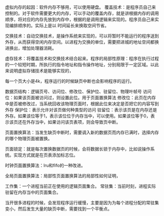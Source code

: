 虚拟内存的起因：软件内存不够用，可以使用硬盘。
覆盖技术：是程序员自己来控制的。对于软件需要更大的内存，可以手动的覆盖内存，就是讲根据内存的调用顺序，将对应的内存先放到内存中，根据的是调用逻辑来实现的。程序员自己来实现编排顺序的。实际上是以
时间延长来换取空间节省。

交换技术：自动交换技术，是操作系统来实现的，可以将暂时不能运行的程序送到外存，从而获得空闲内存空间。以进程为交换的单位，需要把进城的地址空间都换进换出，增加处理器消耗。

虚存技术：将覆盖技术和交换技术结合起来。程序的局部性原理：程序在执行过程的一个较短时期，所执行的指令地址和指令操作地址，分别局限于一定区域。以此来说明虚拟存储技术是能够实现的，

每一个页大小是4k，程序运行的时候缺页中断也会影响程序的运行。

数据页结构：逻辑页号、访问位、修改位、保护位、驻留位、物理叶帧号
访问位：如果该页面被访问过，则设置此位。用于页面置换算法
修改位：此页在内存中是否被修改过，当系统回收该物理页面时，根据此位来决定是否把它的内容写到外存
保护位：表示允许对该页做何种类型的访问
驻留位：表示该页是在内存还是外存。如果该位等于1，表示该位位于内存当中，可以使用。如果该位等于0，表示该页还在外存当中，如果访问该页表项，则会导致页中断。



页面置换算法：当发生缺页中断时，需要调入新的数据页而内存已满时，选择内存的哪个物理页面被置换。

页面锁定：就是每次置换数据页的时候，会将数据长锁于内存中，比如说操作系统。实现方式就是在页表添加标志位。

时钟页面置换算法：lru和fifo的一种改进。



全局页面置换算法：局部性页面置换算法的局部性如何证明， 


工作集：一个进程当前正在使用的逻辑页面集合。
常驻集：当前时刻，进程实际驻留在内存当中的页面集合。

当开很多进程的时候，会发现程序运行缓慢，主要是因为为每个进程分配的常驻集变小，然后发生大量的缺页中断，需要找到一个平衡点。
